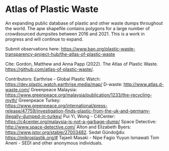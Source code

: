 # Atlas of Plastic Waste 
An expanding public database of plastic and other waste dumps throughout the world. The apw shapefile contains polygons for a large number of crowdsourced dumpsites between 2016 and 2021. This is a work in progress and will continue to expand.

Submit observations here: https://www.ban.org/plastic-waste-transparency-project-hub/the-atlas-of-plastic-waste

Cite: 
Gordon, Matthew and Anna Papp (2022). The Atlas of Plastic Waste. https://github.com/atlas-of-plastic-waste/.


Contributors:
Earthrise - Global Plastic Watch: https://dev.plastic.watch.earthrise.media/map/
D-waste: http://www.atlas.d-waste.com/
Greenpeace Malaysia: https://www.greenpeace.org/malaysia/publication/1233/the-recycling-myth/
Greenpeace Turkey: https://www.greenpeace.org/international/press-release/47759/investigation-finds-plastic-from-the-uk-and-germany-illegally-dumped-in-turkey/
Pui Yi, Wong - C4Center: https://c4center.org/malaysia-is-not-a-garbage-dump/
Space Detective: http://www.space-detective.com/
Alton and Elizabeth Byers: https://www.jstor.org/stable/27003482.
Sedat Gündoğdu: https://mikroplastik.org/#
Tajaeli Masaki - Nipe Fagio
Yuyun Ismawati
Tom Aneni - SEDI
and other anonymous individuals.
